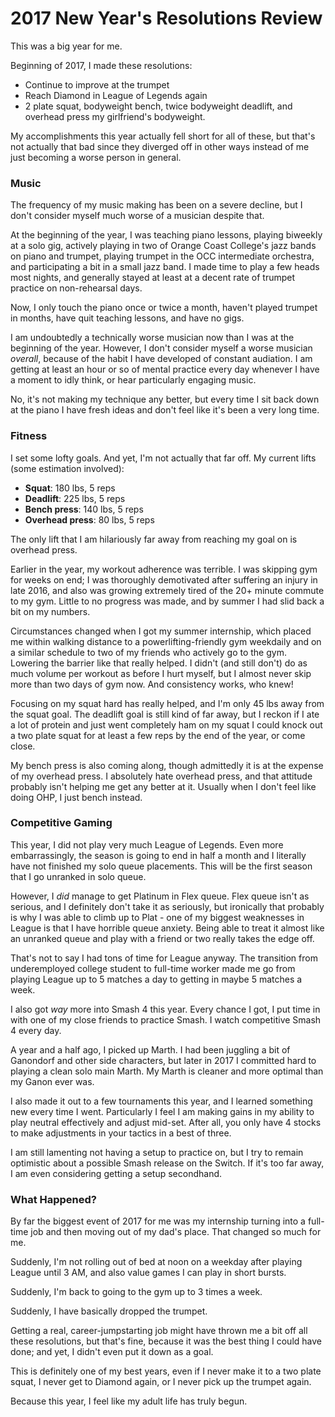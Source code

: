 <!-- #devin #gaming #fitness -->

# 2017 New Year's Resolutions Review

This was a big year for me.

Beginning of 2017, I made these resolutions:

- Continue to improve at the trumpet
- Reach Diamond in League of Legends again
- 2 plate squat, bodyweight bench, twice bodyweight deadlift, and overhead press my girlfriend's bodyweight.

My accomplishments this year actually fell short for all of these, but that's not actually that bad since they diverged off in other ways instead of me just becoming a worse person in general.

### Music

The frequency of my music making has been on a severe decline, but I don't consider myself much worse of a musician despite that.

At the beginning of the year, I was teaching piano lessons, playing biweekly at a solo gig, actively playing in two of Orange Coast College's jazz bands on piano and trumpet, playing trumpet in the OCC intermediate orchestra, and participating a bit in a small jazz band. I made time to play a few heads most nights, and generally stayed at least at a decent rate of trumpet practice on non-rehearsal days.

Now, I only touch the piano once or twice a month, haven't played trumpet in months, have quit teaching lessons, and have no gigs. 

I am undoubtedly a technically worse musician now than I was at the beginning of the year. However, I don't consider myself a worse musician *overall*, because of the habit I have developed of constant audiation. I am getting at least an hour or so of mental practice every day whenever I have a moment to idly think, or hear particularly engaging music.

No, it's not making my technique any better, but every time I sit back down at the piano I have fresh ideas and don't feel like it's been a very long time.

### Fitness

I set some lofty goals. And yet, I'm not actually that far off. My current lifts (some estimation involved):

- **Squat**: 180 lbs, 5 reps
- **Deadlift**: 225 lbs, 5 reps
- **Bench press**: 140 lbs, 5 reps
- **Overhead press**: 80 lbs, 5 reps

The only lift that I am hilariously far away from reaching my goal on is overhead press.

Earlier in the year, my workout adherence was terrible. I was skipping gym for weeks on end; I was thoroughly demotivated after suffering an injury in late 2016, and also was growing extremely tired of the 20+ minute commute to my gym. Little to no progress was made, and by summer I had slid back a bit on my numbers.

Circumstances changed when I got my summer internship, which placed me within walking distance to a powerlifting-friendly gym weekdaily and on a similar schedule to two of my friends who actively go to the gym. Lowering the barrier like that really helped. I didn't (and still don't) do as much volume per workout as before I hurt myself, but I almost never skip more than two days of gym now. And consistency works, who knew!

Focusing on my squat hard has really helped, and I'm only 45 lbs away from the squat goal. The deadlift goal is still kind of far away, but I reckon if I ate a lot of protein and just went completely ham on my squat I could knock out a two plate squat for at least a few reps by the end of the year, or come close.

My bench press is also coming along, though admittedly it is at the expense of my overhead press. I absolutely hate overhead press, and that attitude probably isn't helping me get any better at it. Usually when I don't feel like doing OHP, I just bench instead.

### Competitive Gaming

This year, I did not play very much League of Legends. Even more embarrassingly, the season is going to end in half a month and I literally have not finished my solo queue placements. This will be the first season that I go unranked in solo queue.

However, I *did* manage to get Platinum in Flex queue. Flex queue isn't as serious, and I definitely don't take it as seriously, but ironically that probably is why I was able to climb up to Plat - one of my biggest weaknesses in League is that I have horrible queue anxiety. Being able to treat it almost like an unranked queue and play with a friend or two really takes the edge off.

That's not to say I had tons of time for League anyway. The transition from underemployed college student to full-time worker made me go from playing League up to 5 matches a day to getting in maybe 5 matches a week.

I also got *way* more into Smash 4 this year. Every chance I got, I put time in with one of my close friends to practice Smash. I watch competitive Smash 4 every day.

A year and a half ago, I picked up Marth. I had been juggling a bit of Ganondorf and other side characters, but later in 2017 I committed hard to playing a clean solo main Marth. My Marth is cleaner and more optimal than my Ganon ever was.

I also made it out to a few tournaments this year, and I learned something new every time I went. Particularly I feel I am making gains in my ability to play neutral effectively and adjust mid-set. After all, you only have 4 stocks to make adjustments in your tactics in a best of three.

I am still lamenting not having a setup to practice on, but I try to remain optimistic about a possible Smash release on the Switch. If it's too far away, I am even considering getting a setup secondhand.

### What Happened?

By far the biggest event of 2017 for me was my internship turning into a full-time job and then moving out of my dad's place. That changed so much for me.

Suddenly, I'm not rolling out of bed at noon on a weekday after playing League until 3 AM, and also value games I can play in short bursts.

Suddenly, I'm back to going to the gym up to 3 times a week.

Suddenly, I have basically dropped the trumpet.

Getting a real, career-jumpstarting job might have thrown me a bit off all these resolutions, but that's fine, because it was the best thing I could have done; and yet, I didn't even put it down as a goal.

This is definitely one of my best years, even if I never make it to a two plate squat, I never get to Diamond again, or I never pick up the trumpet again.

Because this year, I feel like my adult life has truly begun.